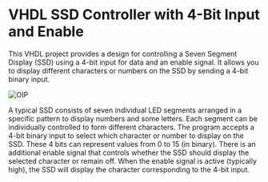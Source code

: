 # VHDL SSD Controller with 4-Bit Input and Enable

This VHDL project provides a design for controlling a Seven Segment Display (SSD) using a 4-bit input for data and an enable signal. It allows you to display different characters or numbers on the SSD by sending a 4-bit binary input.


![OIP](https://github.com/Mesheswarage/VHDL/assets/97176530/d459941e-9113-4af5-99dc-aa58be351345)

A typical SSD consists of seven individual LED segments arranged in a specific pattern to display numbers and some letters. Each segment can be individually controlled to form different characters. The program accepts a 4-bit binary input to select which character or number to display on the SSD. These 4 bits can represent values from 0 to 15 (in binary). There is an additional enable signal that controls whether the SSD should display the selected character or remain off. When the enable signal is active (typically high), the SSD will display the character corresponding to the 4-bit input.
